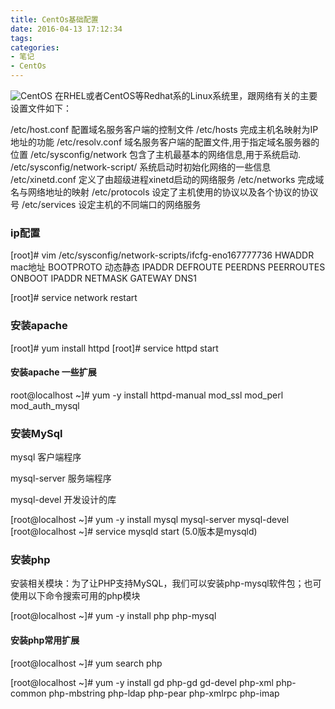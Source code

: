 ```yaml
---
title: CentOs基础配置
date: 2016-04-13 17:12:34
tags:
categories:
- 笔记
- CentOs
---
```


![CentOS](http://7xlana.com1.z0.glb.clouddn.com/myblog/git/091724151.jpg)
在RHEL或者CentOS等Redhat系的Linux系统里，跟网络有关的主要设置文件如下：

/etc/host.conf         配置域名服务客户端的控制文件
/etc/hosts             完成主机名映射为IP地址的功能
/etc/resolv.conf       域名服务客户端的配置文件,用于指定域名服务器的位置
/etc/sysconfig/network 包含了主机最基本的网络信息,用于系统启动.
/etc/sysconfig/network-script/    系统启动时初始化网络的一些信息
/etc/xinetd.conf       定义了由超级进程xinetd启动的网络服务
/etc/networks          完成域名与网络地址的映射
/etc/protocols         设定了主机使用的协议以及各个协议的协议号
/etc/services          设定主机的不同端口的网络服务 
<!--more-->
### ip配置

[root]# vim /etc/sysconfig/network-scripts/ifcfg-eno167777736
HWADDR mac地址
BOOTPROTO 动态静态
IPADDR
DEFROUTE
PEERDNS
PEERROUTES
ONBOOT
IPADDR
NETMASK
GATEWAY
DNS1

[root]# service network restart
### 安装apache
[root]# yum install httpd
[root]# service httpd start
#### 安装apache 一些扩展

root@localhost ~]# yum -y install httpd-manual mod_ssl mod_perl mod_auth_mysql
### 安装MySql
 mysql          客户端程序

 mysql-server    服务端程序

 mysql-devel    开发设计的库

[root@localhost ~]# yum -y install mysql mysql-server mysql-devel
[root@localhost ~]# service mysqld start (5.0版本是mysqld)

### 安装php
安装相关模块：为了让PHP支持MySQL，我们可以安装php-mysql软件包；也可使用以下命令搜索可用的php模块

[root@localhost ~]# yum -y install php php-mysql

#### 安装php常用扩展

[root@localhost ~]# yum search php

[root@localhost ~]# yum -y install gd php-gd gd-devel php-xml php-common php-mbstring php-ldap php-pear php-xmlrpc php-imap